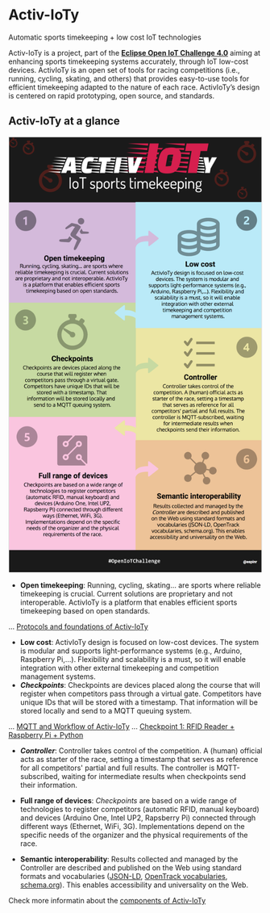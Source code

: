 # Activ-IoTy

Automatic sports timekeeping + low cost IoT technologies

Activ-IoTy is a project, part of the **[Eclipse Open IoT Challenge 4.0](https://iot.eclipse.org/open-iot-challenge/)** aiming at enhancing sports timekeeping systems accurately, through IoT low-cost devices. ActivIoTy is an open set of tools for racing competitions (i.e., running, cycling, skating, and others) that provides easy-to-use tools for efficient timekeeping adapted to the nature of each race. ActivIoTy’s design is centered on rapid prototyping, open source, and standards. 

## Activ-IoTy at a glance

![Activ-IoTy Infographic][infographic]

* **Open timekeeping**: Running, cycling, skating… are sports where reliable timekeeping is crucial. Current solutions are proprietary and not interoperable. ActivIoTy is a platform that enables efficient sports timekeeping based on open standards.

... [Protocols and foundations of Activ-IoTy](./docs/protocols.md)
  
* **Low cost**: ActivIoTy design is focused on low-cost devices. The system is modular and supports light-performance systems (e.g., Arduino, Raspberry Pi,…). Flexibility and scalability is a must, so it will enable integration with other external timekeeping and competition management systems.
* ***Checkpoints***: Checkpoints are devices placed along the course that will register when competitors pass through a virtual gate. Competitors have unique IDs that will be stored with a timestamp. That information will be stored locally and  send to a MQTT queuing system.

... [MQTT and Workflow of Activ-IoTy](./docs/pubsub.md)
... [Checkpoint 1: RFID Reader + Raspberry Pi + Python](./docs/checkpoints/rfid-reader-python/rfid-python.md)

* ***Controller***: Controller takes control of the competition. A (human) official acts as starter of the race, setting a timestamp that serves as reference for all competitors' partial and full results. The controller is MQTT-subscribed, waiting for intermediate results when checkpoints send their information. 

* **Full range of devices**: *Checkpoints* are based on a wide range of technologies to register competitors (automatic RFID, manual keyboard) and devices (Arduino One, Intel UP2, Rapsberry Pi) connected through different ways (Ethernet, WiFi, 3G). Implementations depend on the specific needs of the organizer and the physical requirements of the race. 

* **Semantic interoperability**: Results collected and managed by the Controller are described and published on the Web using standard formats and vocabularies ([JSON-LD](https://json-ld.org/), [OpenTrack vocabularies](https://github.com/w3c/opentrack-cg), [schema.org](http://schema.org)). This enables accessibility and universality on the Web. 


Check more informatin about the [components of Activ-IoTy](./docs/components.md)


[mainlogo]: ./docs/images/logo/activIoTy.svg "Logo of ActivIoTy"
[infographic]: ./docs/images/infographic.png "Components of ActivIoTy"